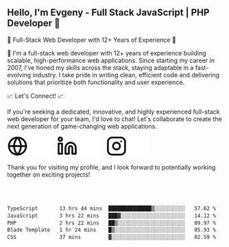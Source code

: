 ## Hello, I'm Evgeny - Full Stack JavaScript | PHP Developer 👋

🚀 Full-Stack Web Developer with 12+ Years of Experience 🚀

👋 I'm a full-stack web developer with 12+ years of experience building scalable, high-performance web applications. Since starting my career in 2007, I've honed my skills across the stack, staying adaptable in a fast-evolving industry. I take pride in writing clean, efficient code and delivering solutions that prioritize both functionality and user experience.

📈 Let's Connect! 📈

If you're seeking a dedicated, innovative, and highly experienced full-stack web developer for your team, I'd love to chat! Let's collaborate to create the next generation of game-changing web applications.

[![website](./img/globe-light.svg)](https://tradiry.com#gh-light-mode-only)
[![website](./img/globe-dark.svg)](https://tradiry.com#gh-dark-mode-only)
&nbsp;&nbsp;
[![website](./img/linkedin-light.svg)](https://www.linkedin.com/in/etulikov#gh-light-mode-only)
[![website](./img/linkedin-dark.svg)](https://www.linkedin.com/in/etulikov#gh-dark-mode-only)
&nbsp;&nbsp;
[![website](./img/instagram-light.svg)](https://www.instagram.com/evgenytulikov/#gh-light-mode-only)
[![website](./img/instagram-dark.svg)](https://www.instagram.com/evgenytulikov/#gh-dark-mode-only)

Thank you for visiting my profile, and I look forward to potentially working together on exciting projects!

<br />
<br />

<!--START_SECTION:waka-->

```txt
TypeScript       13 hrs 44 mins  ██████████████▒░░░░░░░░░░   57.62 %
JavaScript       3 hrs 22 mins   ███▓░░░░░░░░░░░░░░░░░░░░░   14.12 %
PHP              2 hrs 22 mins   ██▒░░░░░░░░░░░░░░░░░░░░░░   09.97 %
Blade Template   1 hr 24 mins    █▒░░░░░░░░░░░░░░░░░░░░░░░   05.93 %
CSS              37 mins         ▓░░░░░░░░░░░░░░░░░░░░░░░░   02.59 %
```

<!--END_SECTION:waka-->
